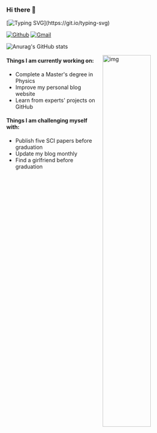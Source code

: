 ### Hi there 👋 
[![Typing SVG](https://readme-typing-svg.demolab.com?font=Pacifico&size=30&pause=1000&color=1538F7&center=%E9%94%99%E8%AF%AF%E7%9A%84&vCenter=%E9%94%99%E8%AF%AF%E7%9A%84&repeat=%E7%9C%9F%E7%9A%84&random=%E9%94%99%E8%AF%AF%E7%9A%84&width=435&lines=This+is+LuoPoJunZi!)](https://git.io/typing-svg)

[![Github](https://img.shields.io/badge/-Github-000?style=flat&logo=Github&logoColor=white)](https://github.com/LuoPoJunZi)
[![Gmail](https://img.shields.io/badge/-Gmail-c14438?style=flat&logo=Gmail&logoColor=white)](mailto:luopojunzi@gmail.com)

![Anurag's GitHub stats](https://github-readme-stats.vercel.app/api?username=ZYWKK&show_icons=true&theme=maroongold)

<img align="right" alt="img" src="https://github.com/LuoPoJunZi/LuoPoJunZi/blob/main/img/ys-shuangzi.jpg" width="50%" height="auto" />

####  Things I am currently working on: 
- Complete a Master's degree in Physics  
- Improve my personal blog website 
- Learn from experts' projects on GitHub

####  Things I am challenging myself with:
- Publish five SCI papers before graduation
- Update my blog monthly
- Find a girlfriend before graduation
